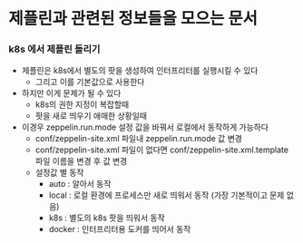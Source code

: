 # 제플린과 관련된 정보들을 모으는 문서

### k8s 에서 제플린 돌리기
- 제플린은 k8s에서 별도의 팟을 생성하여 인터프리터를 실행시킬 수 있다
  - 그리고 이를 기본값으로 사용한다
- 하지만 이게 문제가 될 수 있다
  - k8s의 권한 지정이 복잡할때
  - 팟을 새로 띄우기 애매한 상황일때
- 이경우 zeppelin.run.mode 설정 값을 바꿔서 로컬에서 동작하게 가능하다
  - conf/zeppelin-site.xml 파일내 zeppelin.run.mode 값 변경
  - conf/zeppelin-site.xml 파일이 없다면 conf/zeppelin-site.xml.template 파일 이름을 변경 후 값 변경
  - 설정값 별 동작
    - auto : 알아서 동작
    - local : 로컬 환경에 프로세스만 새로 띄워서 동작 (가장 기본적이고 문제 없음)
    - k8s : 별도의 k8s 팟을 띄워서 동작
    - docker : 인터프리터용 도커를 띄어서 동작
